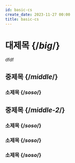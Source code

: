 ```yaml
---
id: basic-cs
create_date: 2023-11-27 00:00
title: basic-cs
---
```



<InlineToc>
  <TocData />
</InlineToc>

# 대제목 {/*big*/}
dfdf
## 중제목 {/*middle*/}

### 소제목 {/*soso*/}

## 중제목 {/*middle-2*/}

### 소제목 {/*soso*/}

### 소제목 {/*soso*/}

### 소제목 {/*soso*/}